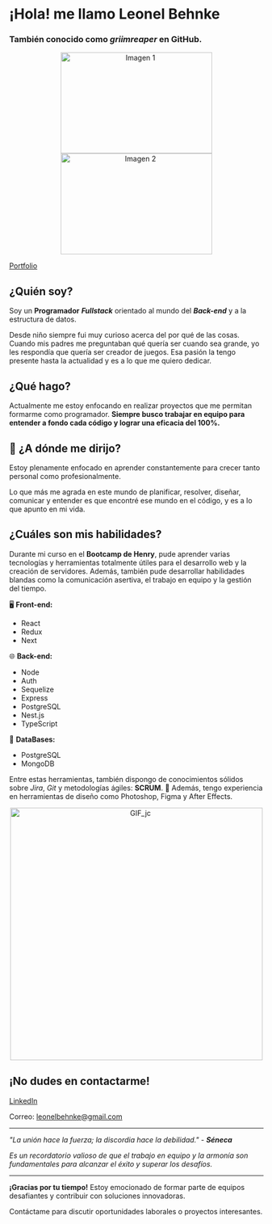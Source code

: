 # **¡Hola! me llamo Leonel Behnke** 
### También conocido como _griimreaper_ en GitHub.
<style>
  .image-container {
    text-align: center; /* Centrar horizontalmente */
  }
</style>
</head>
<body>

<div class="image-container">
  <img src="https://www.codewars.com/users/griimreaper/badges/large" alt="Imagen 1" width="300" height="200">
  <img src="https://res.cloudinary.com/ecommercetech/image/upload/v1692683672/Upload/ryxkdptptmwtidcj4gqo.png" alt="Imagen 2" width="300" height="200">
</div>

[Portfolio](https://leonelbehnke.vercel.app/)

## **¿Quién soy?**
Soy un **Programador** ***Fullstack*** orientado al mundo del ***Back-end*** y a la estructura de datos.

Desde niño siempre fui muy curioso acerca del por qué de las cosas. Cuando mis padres me preguntaban qué quería ser cuando sea grande, yo les respondía que quería ser creador de juegos. Esa pasión la tengo presente hasta la actualidad y es a lo que me quiero dedicar.

## **¿Qué hago?**
Actualmente me estoy enfocando en realizar proyectos que me permitan formarme como programador. **Siempre busco trabajar en equipo para entender a fondo cada código y lograr una eficacia del 100%.**

## 🚀  **¿A dónde me dirijo?** 
Estoy plenamente enfocado en aprender constantemente para crecer tanto personal como profesionalmente.

Lo que más me agrada en este mundo de planificar, resolver, diseñar, comunicar y entender es que encontré ese mundo en el código, y es a lo que apunto en mi vida.

## **¿Cuáles son mis habilidades?**
Durante mi curso en el **Bootcamp de Henry**, pude aprender varias tecnologías y herramientas totalmente útiles para el desarrollo web y la creación de servidores. Además, también pude desarrollar habilidades blandas como la comunicación asertiva, el trabajo en equipo y la gestión del tiempo.

🖥️ **Front-end:** 
  - React
  - Redux
  - Next


🌐 **Back-end:** 
  - Node
  - Auth
  - Sequelize
  - Express
  - PostgreSQL
  - Nest.js
  - TypeScript


📂 **DataBases:**
  - PostgreSQL
  - MongoDB

Entre estas herramientas, también dispongo de conocimientos sólidos sobre *Jira*, *Git* y metodologías ágiles: **SCRUM**. :rugby_football:
Además, tengo experiencia en herramientas de diseño como Photoshop, Figma y After Effects.

<p align="center">
  <img src="https://78.media.tumblr.com/69b74540b716c22f78bacdff91f02bf2/tumblr_inline_p80m8wJkm61r4kz8i_540.gif" alt="GIF_jc" width="500"/>
</p>

## ¡No dudes en contactarme!

[LinkedIn](https://www.linkedin.com/in/leonelbehnkedev/)

Correo: [leonelbehnke@gmail.com](mailto:leonelbehnke@gmail.com)

************

*"La unión hace la fuerza; la discordia hace la debilidad."* - ***Séneca***

*Es un recordatorio valioso de que el trabajo en equipo y la armonía son fundamentales para alcanzar el éxito y superar los desafíos.*

---

**¡Gracias por tu tiempo!** Estoy emocionado de formar parte de equipos desafiantes y contribuir con soluciones innovadoras. 

Contáctame para discutir oportunidades laborales o proyectos interesantes.
